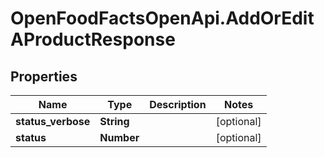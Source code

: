 # OpenFoodFactsOpenApi.AddOrEditAProductResponse

## Properties

Name | Type | Description | Notes
------------ | ------------- | ------------- | -------------
**status_verbose** | **String** |  | [optional] 
**status** | **Number** |  | [optional] 


